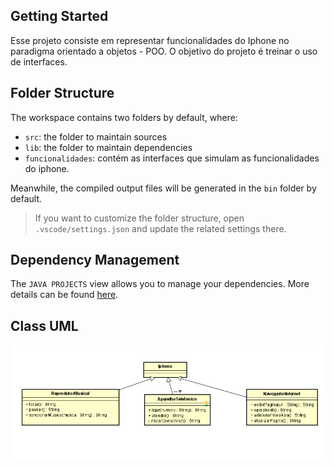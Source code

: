 ## Getting Started

Esse projeto consiste em representar funcionalidades do Iphone no paradigma orientado a objetos - POO.
O objetivo do projeto é treinar o uso de interfaces.

## Folder Structure

The workspace contains two folders by default, where:

- `src`: the folder to maintain sources
- `lib`: the folder to maintain dependencies
- `funcionalidades`: contém as interfaces que simulam as funcionalidades do iphone.

Meanwhile, the compiled output files will be generated in the `bin` folder by default.

> If you want to customize the folder structure, open `.vscode/settings.json` and update the related settings there.

## Dependency Management

The `JAVA PROJECTS` view allows you to manage your dependencies. More details can be found [here](https://github.com/microsoft/vscode-java-dependency#manage-dependencies).

## Class UML
<div><img src="UML_classes.PNG"</div>
